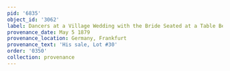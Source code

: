 ```yaml
---
pid: '6835'
object_id: '3062'
label: Dancers at a Village Wedding with the Bride Seated at a Table Beyond
provenance_date: May 5 1879
provenance_location: Germany, Frankfurt
provenance_text: 'His sale, Lot #30'
order: '0350'
collection: provenance
---
```

